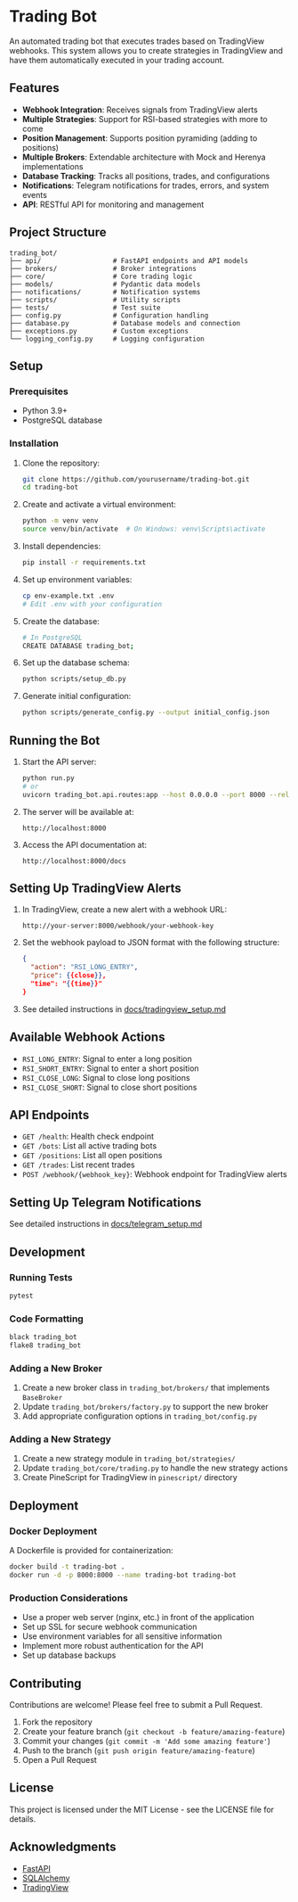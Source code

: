 # Trading Bot

An automated trading bot that executes trades based on TradingView webhooks. This system allows you to create strategies in TradingView and have them automatically executed in your trading account.

## Features

- **Webhook Integration**: Receives signals from TradingView alerts
- **Multiple Strategies**: Support for RSI-based strategies with more to come
- **Position Management**: Supports position pyramiding (adding to positions)
- **Multiple Brokers**: Extendable architecture with Mock and Herenya implementations
- **Database Tracking**: Tracks all positions, trades, and configurations
- **Notifications**: Telegram notifications for trades, errors, and system events
- **API**: RESTful API for monitoring and management

## Project Structure

```
trading_bot/
├── api/                  # FastAPI endpoints and API models
├── brokers/              # Broker integrations 
├── core/                 # Core trading logic
├── models/               # Pydantic data models
├── notifications/        # Notification systems
├── scripts/              # Utility scripts
├── tests/                # Test suite
├── config.py             # Configuration handling
├── database.py           # Database models and connection
├── exceptions.py         # Custom exceptions
└── logging_config.py     # Logging configuration
```

## Setup

### Prerequisites

- Python 3.9+
- PostgreSQL database

### Installation

1. Clone the repository:
   ```bash
   git clone https://github.com/yourusername/trading-bot.git
   cd trading-bot
   ```

2. Create and activate a virtual environment:
   ```bash
   python -m venv venv
   source venv/bin/activate  # On Windows: venv\Scripts\activate
   ```

3. Install dependencies:
   ```bash
   pip install -r requirements.txt
   ```

4. Set up environment variables:
   ```bash
   cp env-example.txt .env
   # Edit .env with your configuration
   ```

5. Create the database:
   ```bash
   # In PostgreSQL
   CREATE DATABASE trading_bot;
   ```

6. Set up the database schema:
   ```bash
   python scripts/setup_db.py
   ```

7. Generate initial configuration:
   ```bash
   python scripts/generate_config.py --output initial_config.json
   ```

## Running the Bot

1. Start the API server:
   ```bash
   python run.py
   # or
   uvicorn trading_bot.api.routes:app --host 0.0.0.0 --port 8000 --reload
   ```

2. The server will be available at:
   ```
   http://localhost:8000
   ```

3. Access the API documentation at:
   ```
   http://localhost:8000/docs
   ```

## Setting Up TradingView Alerts

1. In TradingView, create a new alert with a webhook URL:
   ```
   http://your-server:8000/webhook/your-webhook-key
   ```

2. Set the webhook payload to JSON format with the following structure:
   ```json
   {
     "action": "RSI_LONG_ENTRY",
     "price": {{close}},
     "time": "{{time}}"
   }
   ```

3. See detailed instructions in [docs/tradingview_setup.md](docs/tradingview_setup.md)

## Available Webhook Actions

- `RSI_LONG_ENTRY`: Signal to enter a long position
- `RSI_SHORT_ENTRY`: Signal to enter a short position
- `RSI_CLOSE_LONG`: Signal to close long positions
- `RSI_CLOSE_SHORT`: Signal to close short positions

## API Endpoints

- `GET /health`: Health check endpoint
- `GET /bots`: List all active trading bots
- `GET /positions`: List all open positions
- `GET /trades`: List recent trades
- `POST /webhook/{webhook_key}`: Webhook endpoint for TradingView alerts

## Setting Up Telegram Notifications

See detailed instructions in [docs/telegram_setup.md](docs/telegram_setup.md)

## Development

### Running Tests

```bash
pytest
```

### Code Formatting

```bash
black trading_bot
flake8 trading_bot
```

### Adding a New Broker

1. Create a new broker class in `trading_bot/brokers/` that implements `BaseBroker`
2. Update `trading_bot/brokers/factory.py` to support the new broker
3. Add appropriate configuration options in `trading_bot/config.py`

### Adding a New Strategy

1. Create a new strategy module in `trading_bot/strategies/`
2. Update `trading_bot/core/trading.py` to handle the new strategy actions
3. Create PineScript for TradingView in `pinescript/` directory

## Deployment

### Docker Deployment

A Dockerfile is provided for containerization:

```bash
docker build -t trading-bot .
docker run -d -p 8000:8000 --name trading-bot trading-bot
```

### Production Considerations

- Use a proper web server (nginx, etc.) in front of the application
- Set up SSL for secure webhook communication
- Use environment variables for all sensitive information
- Implement more robust authentication for the API
- Set up database backups

## Contributing

Contributions are welcome! Please feel free to submit a Pull Request.

1. Fork the repository
2. Create your feature branch (`git checkout -b feature/amazing-feature`)
3. Commit your changes (`git commit -m 'Add some amazing feature'`)
4. Push to the branch (`git push origin feature/amazing-feature`)
5. Open a Pull Request

## License

This project is licensed under the MIT License - see the LICENSE file for details.

## Acknowledgments

- [FastAPI](https://fastapi.tiangolo.com/)
- [SQLAlchemy](https://www.sqlalchemy.org/)
- [TradingView](https://www.tradingview.com/)
